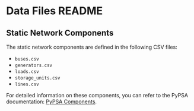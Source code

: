 # Data Files README

## Static Network Components

The static network components are defined in the following CSV files:

- `buses.csv`
- `generators.csv`
- `loads.csv`
- `storage_units.csv`
- `lines.csv`

For detailed information on these components, you can refer to the PyPSA documentation: [PyPSA Components](https://pypsa.readthedocs.io/en/latest/user-guide/components.html).
